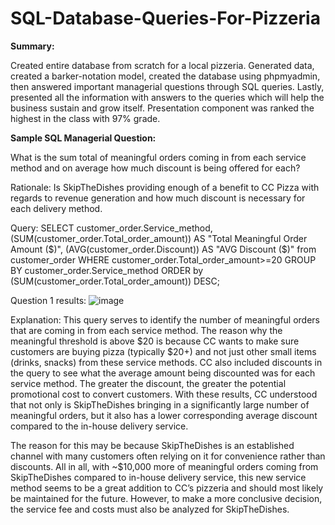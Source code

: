# SQL-Database-Queries-For-Pizzeria

**Summary:**

Created entire database from scratch for a local pizzeria. Generated data, created a barker-notation model, created the database using phpmyadmin, then answered important managerial questions through SQL queries. Lastly, presented all the information with answers to the queries which will help the business sustain and grow itself. Presentation component was ranked the highest in the class with 97% grade. 


**Sample SQL Managerial Question:**

What is the sum total of meaningful orders coming in from each service method and on average how much discount is being offered for each?

Rationale:
Is SkipTheDishes providing enough of a benefit to CC Pizza with regards to revenue generation and how much discount is necessary for each delivery method. 

Query:
SELECT customer_order.Service_method, 
(SUM(customer_order.Total_order_amount)) AS "Total Meaningful Order Amount ($)", 
(AVG(customer_order.Discount)) AS "AVG Discount ($)"
from customer_order 
WHERE customer_order.Total_order_amount>=20 
GROUP BY customer_order.Service_method
ORDER by (SUM(customer_order.Total_order_amount)) DESC;

Question 1 results:
![image](https://user-images.githubusercontent.com/71670899/116816714-13457b80-ab31-11eb-9a0d-62fb8c11836a.png)


Explanation:
This query serves to identify the number of meaningful orders that are coming in from each service method. The reason why the meaningful threshold is above $20 is because CC wants to make sure customers are buying pizza (typically $20+) and not just other small items (drinks, snacks) from these service methods. CC also included discounts in the query to see what the average amount being discounted was for each service method. The greater the discount, the greater the potential promotional cost to convert customers. With these results, CC understood that not only is SkipTheDishes bringing in a significantly large number of meaningful orders, but it also has a lower corresponding average discount compared to the in-house delivery service. 

The reason for this may be because SkipTheDishes is an established channel with many customers often relying on it for convenience rather than discounts. All in all, with ~$10,000 more of meaningful orders coming from SkipTheDishes compared to in-house delivery service, this new service method seems to be a great addition to CC’s pizzeria and should most likely be maintained for the future. However, to make a more conclusive decision, the service fee and costs must also be analyzed for SkipTheDishes.
